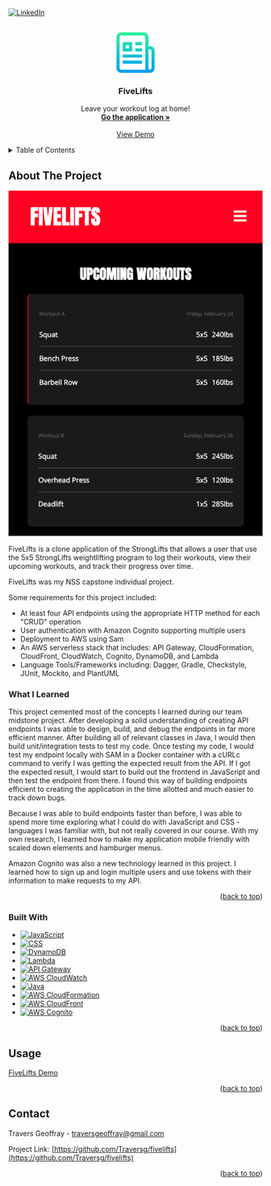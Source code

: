 <!-- Improved compatibility of back to top link: See: https://github.com/othneildrew/Best-README-Template/pull/73 -->
<a name="readme-top"></a>
<!--
*** Thanks for checking out the Best-README-Template. If you have a suggestion
*** that would make this better, please fork the repo and create a pull request
*** or simply open an issue with the tag "enhancement".
*** Don't forget to give the project a star!
*** Thanks again! Now go create something AMAZING! :D
-->



<!-- PROJECT SHIELDS -->
<!--
*** I'm using markdown "reference style" links for readability.
*** Reference links are enclosed in brackets [ ] instead of parentheses ( ).
*** See the bottom of this document for the declaration of the reference variables
*** for contributors-url, forks-url, etc. This is an optional, concise syntax you may use.
*** https://www.markdownguide.org/basic-syntax/#reference-style-links
-->
[![LinkedIn][linkedin-shield]][linkedin-url]



<!-- PROJECT LOGO -->
<br />
<div align="center">
  <a href="https://github.com/Traversg/fivelifts">
    <img src="resources/logo.png" alt="Logo" width="80" height="80">
  </a>

<h3 align="center">FiveLifts</h3>

  <p align="center">
    Leave your workout log at home!
    <br />
    <a href="https://github.com/Traversg/fivelifts"><strong>Go the application »</strong></a>
    <br />
    <br />
    <a href="#usage">View Demo</a>
  </p>
</div>



<!-- TABLE OF CONTENTS -->
<details>
  <summary>Table of Contents</summary>
  <ol>
    <li>
      <a href="#about-the-project">About The Project</a>
      <ul>
        <li><a href="#built-with">Built With</a></li>
      </ul>
    </li>
    <li>
      <a href="#getting-started">Getting Started</a>
    </li>
    <li><a href="#usage">Usage</a></li>
    <li><a href="#contact">Contact</a></li>
  </ol>
</details>



<!-- ABOUT THE PROJECT -->
## About The Project

[![Product Name Screen Shot][product-screenshot]](https://example.com)

FiveLifts is a clone application of the StrongLifts that allows a user that use the 5x5 StrongLifts weightlifting program
to log their workouts, view their upcoming workouts, and track their progress over time.

FiveLifts was my NSS capstone  individual project.

Some requirements for this project included: 
- At least four API endpoints using the appropriate HTTP method for
each "CRUD" operation
- User authentication with Amazon Cognito supporting multiple users
- Deployment to AWS using Sam
- An AWS serverless stack that includes: API Gateway, CloudFormation, CloudFront, CloudWatch, Cognito, DynamoDB, and Lambda
- Language Tools/Frameworks including: Dagger, Gradle, Checkstyle, JUnit, Mockito, and PlantUML

### What I Learned

This project cemented most of the concepts I learned during our team midstone project. After developing a solid
understanding of creating API endpoints I was able to design, build, and debug the endpoints in far more efficient
manner. After building all of relevant classes in Java, I would then build unit/integration tests to test my code.
Once testing my code, I would test my endpoint locally with SAM in a Docker container with a cURLc command
to verify I was getting the expected result from the API. If I got the expected result, I would start to build out the
frontend in JavaScript and then test the endpoint from there. I found this way of building endpoints efficient to
creating the application in the time allotted and much easier to track down bugs.

Because I was able to build endpoints faster than before, I was able to spend more time exploring what I could do
with JavaScript and CSS - languages I was familiar with, but not really covered in our course. With my own research,
I learned how to make my application mobile friendly with scaled down elements and hamburger menus.

Amazon Cognito was also a new technology learned in this project. I learned how to sign up and login multiple users and
use tokens with their information to make requests to my API.

<p align="right">(<a href="#readme-top">back to top</a>)</p>

### Built With


* [![JavaScript][JavaScript]][JavaScript-url]
* [![CSS][CSS]][CSS-url]
* [![DynamoDB][DynamoDB]][DynamoDB-url]
* [![Lambda][Lambda]][Lambda-url]
* [![API Gateway][API Gateway]][Gateway-url]
* [![AWS CloudWatch][AWS CloudWatch]][CloudWatch-url]
* [![Java][Java]][Java-url]
* [![AWS CloudFormation][AWS CloudFormation]][CloudFormation-url]
* [![AWS CloudFront][AWS CloudFront]][CloudFront-url]
* [![AWS Cognito][AWS Cognito]][Cognito-url]

<p align="right">(<a href="#readme-top">back to top</a>)</p>


<!-- USAGE EXAMPLES -->
## Usage


[FiveLifts Demo](https://user-images.githubusercontent.com/57022409/209223943-2804c2cd-f6af-41b7-abe0-5774fd682b4a.mp4)

<p align="right">(<a href="#readme-top">back to top</a>)</p>

<!-- CONTACT -->
## Contact

Travers Geoffray - traversgeoffray@gmail.com

Project Link: [https://github.com/Traversg/fivelifts](https://github.com/Traversg/fivelifts)

<p align="right">(<a href="#readme-top">back to top</a>)</p>

<!-- MARKDOWN LINKS & IMAGES -->
<!-- https://www.markdownguide.org/basic-syntax/#reference-style-links -->
[contributors-shield]: https://img.shields.io/github/contributors/Traversg/Party_Playlist.svg?style=for-the-badge
[contributors-url]: https://github.com/Traversg/Party_Playlist/graphs/contributors
[forks-shield]: https://img.shields.io/github/forks/github_username/repo_name.svg?style=for-the-badge
[forks-url]: https://github.com/github_username/repo_name/network/members
[stars-shield]: https://img.shields.io/github/stars/github_username/repo_name.svg?style=for-the-badge
[stars-url]: https://github.com/github_username/repo_name/stargazers
[issues-shield]: https://img.shields.io/github/issues/github_username/repo_name.svg?style=for-the-badge
[issues-url]: https://github.com/github_username/repo_name/issues
[license-shield]: https://img.shields.io/github/license/github_username/repo_name.svg?style=for-the-badge
[license-url]: https://github.com/github_username/repo_name/blob/master/LICENSE.txt
[linkedin-shield]: https://img.shields.io/badge/-LinkedIn-black.svg?style=for-the-badge&logo=linkedin&colorB=555
[linkedin-url]: https://www.linkedin.com/in/travers-geoffray/
[product-screenshot]: resources/screenshot.png
[DynamoDb]: https://img.shields.io/badge/AWS_DynamoDB-white?style=for-the-badge&logo=amazondynamodb&logoColor=4053D6
[DynamoDb-url]: https://aws.amazon.com/dynamodb/
[Lambda]: https://img.shields.io/badge/AWS_Lambda-lightblue?style=for-the-badge&logo=awslambda&logoColor=FF9900
[Lambda-url]: https://aws.amazon.com/lambda/
[API Gateway]: https://img.shields.io/badge/AWS_API_Gateway-pink?style=for-the-badge&logo=amazonapigateway&logoColor=FF4F8B
[Gateway-url]: https://aws.amazon.com/api-gateway/
[JavaScript]: https://img.shields.io/badge/JavaScript-20232A?style=for-the-badge&logo=javascript&logoColor=61DAFB
[JavaScript-url]: https://javascript.com/
[Bootstrap.com]: https://img.shields.io/badge/Bootstrap-563D7C?style=for-the-badge&logo=bootstrap&logoColor=white
[Bootstrap-url]: https://getbootstrap.com
[Java]: https://img.shields.io/badge/Java-darkgreen?style=for-the-badge
[Java-url]: https://java.com/
[AWS CloudFront]: https://img.shields.io/badge/AWS_CloudFront-orange?style=for-the-badge
[Cloudfront-url]: https://aws.amazon.com/cloudfront/
[AWS CloudFormation]: https://img.shields.io/badge/AWS_CloudFormation-red?style=for-the-badge
[Cloudformation-url]: https://aws.amazon.com/cloudformation/
[AWS CloudWatch]: https://img.shields.io/badge/AWS_CloudWatch-beige?style=for-the-badge&logo=amazoncloudwatch&logoColor=FF4F8B
[Cloudwatch-url]: https://aws.amazon.com/cloudwatch/
[AWS Cognito]: https://img.shields.io/badge/AWS_Cognito-darkred?style=for-the-badge
[Cognito-url]: https://aws.amazon.com/cognito/
[CSS]: https://img.shields.io/badge/CSS3-yellow?style=for-the-badge&logo=css3&logoColor=1572B6
[CSS-url]: https://www.w3.org/Style/CSS/Overview.en.html
